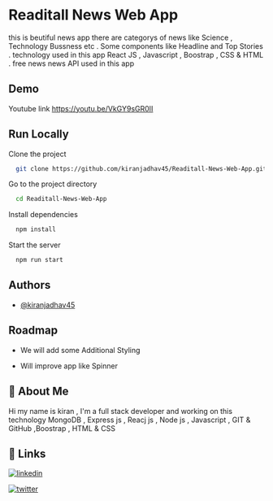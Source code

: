 # Readitall News Web App

this is beutiful news app there are categorys of news like Science , Technology Bussness etc . Some components like Headline and Top Stories . technology used in this app React JS , Javascript , Boostrap , CSS & HTML . free news news API used in this app

## Demo

Youtube link 
https://youtu.be/VkGY9sGR0II

## Run Locally

Clone the project

```bash
  git clone https://github.com/kiranjadhav45/Readitall-News-Web-App.git
```

Go to the project directory

```bash
  cd Readitall-News-Web-App
```

Install dependencies

```bash
  npm install
```

Start the server

```bash
  npm run start
```

## Authors

- [@kiranjadhav45](https://www.github.com/kiranjadhav45)

## Roadmap

-  We will add some Additional Styling

- Will improve app like Spinner 

## 🚀 About Me

Hi my name is kiran , I'm a full stack developer and working on this technology
MongoDB , Express js , Reacj js , Node js , Javascript , GIT & GitHub ,Boostrap , HTML & CSS

## 🔗 Links

[![linkedin](https://img.shields.io/badge/linkedin-0A66C2?style=for-the-badge&logo=linkedin&logoColor=white)](https://www.linkedin.com/in/jadhavkiran45/)

[![twitter](https://img.shields.io/badge/twitter-1DA1F2?style=for-the-badge&logo=twitter&logoColor=white)](https://twitter.com/Jadhavkiran45)
